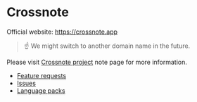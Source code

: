 # Crossnote

Official website: https://crossnote.app

> ☝️ We might switch to another domain name in the future.  

Please visit [Crossnote project](https://crossnote.app/note/5bba7c9b-fd45-455b-8309-03d3d568adf6) note page for more information.  

* [Feature requests](https://crossnote.app/note/1176fe53-4e81-4dd5-9ca4-beee1400a3a6)  
* [Issues](https://crossnote.app/note/2f7ec1f5-539e-4b89-a4a5-809701ff777c)  
* [Language packs](https://crossnote.app/note/b34ef09e-1212-47d6-a9b9-ad1928ac3de3)  
